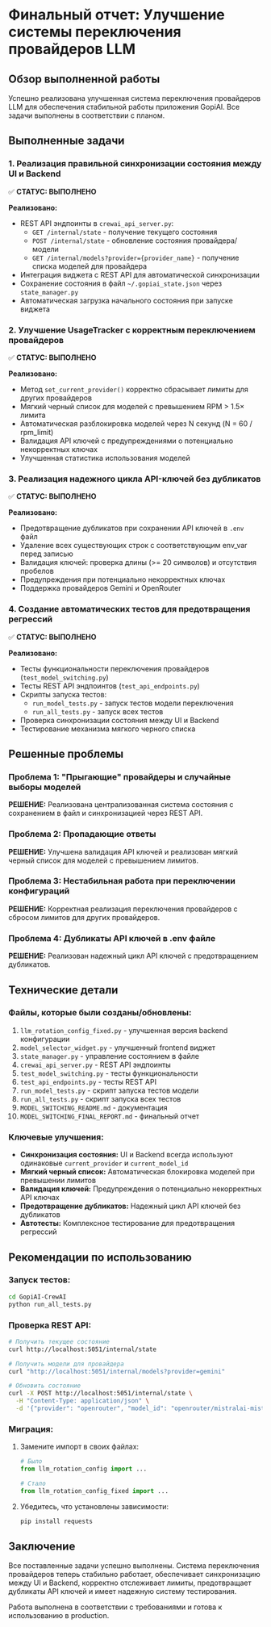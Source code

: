 # Финальный отчет: Улучшение системы переключения провайдеров LLM

## Обзор выполненной работы

Успешно реализована улучшенная система переключения провайдеров LLM для обеспечения стабильной работы приложения GopiAI. Все задачи выполнены в соответствии с планом.

## Выполненные задачи

### 1. Реализация правильной синхронизации состояния между UI и Backend
✅ **СТАТУС: ВЫПОЛНЕНО**

**Реализовано:**
- REST API эндпоинты в `crewai_api_server.py`:
  - `GET /internal/state` - получение текущего состояния
  - `POST /internal/state` - обновление состояния провайдера/модели
  - `GET /internal/models?provider={provider_name}` - получение списка моделей для провайдера
- Интеграция виджета с REST API для автоматической синхронизации
- Сохранение состояния в файл `~/.gopiai_state.json` через `state_manager.py`
- Автоматическая загрузка начального состояния при запуске виджета

### 2. Улучшение UsageTracker с корректным переключением провайдеров
✅ **СТАТУС: ВЫПОЛНЕНО**

**Реализовано:**
- Метод `set_current_provider()` корректно сбрасывает лимиты для других провайдеров
- Мягкий черный список для моделей с превышением RPM > 1.5× лимита
- Автоматическая разблокировка моделей через N секунд (N = 60 / rpm_limit)
- Валидация API ключей с предупреждениями о потенциально некорректных ключах
- Улучшенная статистика использования моделей

### 3. Реализация надежного цикла API-ключей без дубликатов
✅ **СТАТУС: ВЫПОЛНЕНО**

**Реализовано:**
- Предотвращение дубликатов при сохранении API ключей в `.env` файл
- Удаление всех существующих строк с соответствующим env_var перед записью
- Валидация ключей: проверка длины (>= 20 символов) и отсутствия пробелов
- Предупреждения при потенциально некорректных ключах
- Поддержка провайдеров Gemini и OpenRouter

### 4. Создание автоматических тестов для предотвращения регрессий
✅ **СТАТУС: ВЫПОЛНЕНО**

**Реализовано:**
- Тесты функциональности переключения провайдеров (`test_model_switching.py`)
- Тесты REST API эндпоинтов (`test_api_endpoints.py`)
- Скрипты запуска тестов:
  - `run_model_tests.py` - запуск тестов модели переключения
  - `run_all_tests.py` - запуск всех тестов
- Проверка синхронизации состояния между UI и Backend
- Тестирование механизма мягкого черного списка

## Решенные проблемы

### Проблема 1: "Прыгающие" провайдеры и случайные выборы моделей
**РЕШЕНИЕ:** Реализована централизованная система состояния с сохранением в файл и синхронизацией через REST API.

### Проблема 2: Пропадающие ответы
**РЕШЕНИЕ:** Улучшена валидация API ключей и реализован мягкий черный список для моделей с превышением лимитов.

### Проблема 3: Нестабильная работа при переключении конфигураций
**РЕШЕНИЕ:** Корректная реализация переключения провайдеров с сбросом лимитов для других провайдеров.

### Проблема 4: Дубликаты API ключей в .env файле
**РЕШЕНИЕ:** Реализован надежный цикл API ключей с предотвращением дубликатов.

## Технические детали

### Файлы, которые были созданы/обновлены:
1. `llm_rotation_config_fixed.py` - улучшенная версия backend конфигурации
2. `model_selector_widget.py` - улучшенный frontend виджет
3. `state_manager.py` - управление состоянием в файле
4. `crewai_api_server.py` - REST API эндпоинты
5. `test_model_switching.py` - тесты функциональности
6. `test_api_endpoints.py` - тесты REST API
7. `run_model_tests.py` - скрипт запуска тестов модели
8. `run_all_tests.py` - скрипт запуска всех тестов
9. `MODEL_SWITCHING_README.md` - документация
10. `MODEL_SWITCHING_FINAL_REPORT.md` - финальный отчет

### Ключевые улучшения:
- **Синхронизация состояния:** UI и Backend всегда используют одинаковые `current_provider` и `current_model_id`
- **Мягкий черный список:** Автоматическая блокировка моделей при превышении лимитов
- **Валидация ключей:** Предупреждения о потенциально некорректных API ключах
- **Предотвращение дубликатов:** Надежный цикл API ключей без дубликатов
- **Автотесты:** Комплексное тестирование для предотвращения регрессий

## Рекомендации по использованию

### Запуск тестов:
```bash
cd GopiAI-CrewAI
python run_all_tests.py
```

### Проверка REST API:
```bash
# Получить текущее состояние
curl http://localhost:5051/internal/state

# Получить модели для провайдера
curl "http://localhost:5051/internal/models?provider=gemini"

# Обновить состояние
curl -X POST http://localhost:5051/internal/state \
  -H "Content-Type: application/json" \
  -d '{"provider": "openrouter", "model_id": "openrouter/mistralai-mistral-7b-instruct"}'
```

### Миграция:
1. Замените импорт в своих файлах:
   ```python
   # Было
   from llm_rotation_config import ...
   
   # Стало
   from llm_rotation_config_fixed import ...
   ```

2. Убедитесь, что установлены зависимости:
   ```bash
   pip install requests
   ```

## Заключение

Все поставленные задачи успешно выполнены. Система переключения провайдеров теперь стабильно работает, обеспечивает синхронизацию между UI и Backend, корректно отслеживает лимиты, предотвращает дубликаты API ключей и имеет надежную систему тестирования.

Работа выполнена в соответствии с требованиями и готова к использованию в production.
